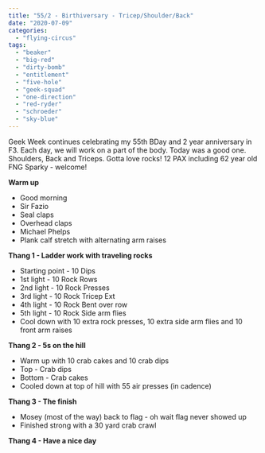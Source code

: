 ```yaml
---
title: "55/2 - Birthiversary - Tricep/Shoulder/Back"
date: "2020-07-09"
categories: 
  - "flying-circus"
tags: 
  - "beaker"
  - "big-red"
  - "dirty-bomb"
  - "entitlement"
  - "five-hole"
  - "geek-squad"
  - "one-direction"
  - "red-ryder"
  - "schroeder"
  - "sky-blue"
---
```


Geek Week continues celebrating my 55th BDay and 2 year anniversary in F3. Each day, we will work on a part of the body. Today was a good one. Shoulders, Back and Triceps. Gotta love rocks! 12 PAX including 62 year old FNG Sparky - welcome!  

**Warm up**

- Good morning
- Sir Fazio
- Seal claps
- Overhead claps
- Michael Phelps
- Plank calf stretch with alternating arm raises

**Thang 1 - Ladder work with traveling rocks**

- Starting point - 10 Dips
- 1st light - 10 Rock Rows
- 2nd light - 10 Rock Presses
- 3rd light - 10 Rock Tricep Ext
- 4th light - 10 Rock Bent over row
- 5th light - 10 Rock Side arm flies
- Cool down with 10 extra rock presses, 10 extra side arm flies and 10 front arm raises

**Thang 2 - 5s on the hill**

- Warm up with 10 crab cakes and 10 crab dips
- Top - Crab dips
- Bottom - Crab cakes
- Cooled down at top of hill with 55 air presses (in cadence)

**Thang 3 - The finish**

- Mosey (most of the way) back to flag - oh wait flag never showed up
- Finished strong with a 30 yard crab crawl

**Thang 4 - Have a nice day**
